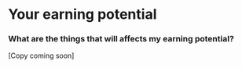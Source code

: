 # Your earning potential

### What are the things that will affects my earning potential?

\[Copy coming soon]
